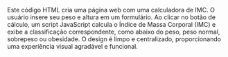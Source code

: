 Este código HTML cria uma página web com uma calculadora de IMC. O usuário insere seu peso e altura em um formulário. Ao clicar no botão de cálculo, um script JavaScript calcula o Índice de Massa Corporal (IMC) e exibe a classificação correspondente, como abaixo do peso, peso normal, sobrepeso ou obesidade. O design é limpo e centralizado, proporcionando uma experiência visual agradável e funcional.
